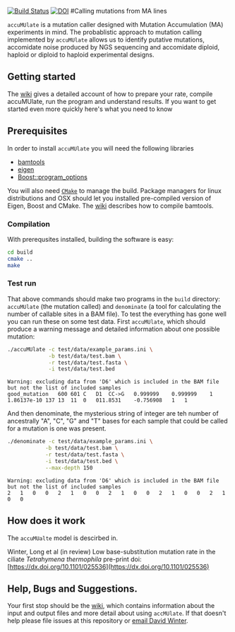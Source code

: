 [![Build Status](https://travis-ci.org/dwinter/accuMUlate.svg?branch=master)](https://travis-ci.org/dwinter/accuMUlate)
[![DOI](https://zenodo.org/badge/doi/10.5281/zenodo.19942.svg)](http://dx.doi.org/10.5281/zenodo.19942)
#Calling mutations from MA lines

`accuMUlate` is a mutation caller designed with Mutation Accumulation (MA)
experiments in mind. The probablistic approach to mutation calling implemented by 
`accuMUlate` allows us to identify putative mutations, accomidate noise produced
by NGS sequencing and accomidate diploid, haploid or diploid to haploid
experimental designs.


## Getting started

The [wiki](https://github.com/dwinter/accuMUlate/wiki) gives a detailed account
of how to prepare your rate, compile accuMUlate, run the program and understand
results. If you want to get started even more quickly here's what you need to
know

## Prerequisites 

In order to install `accuMUlate` you will need the following libraries

* [bamtools](https://github.com/pezmaster31/bamtools)
* [eigen](http://eigen.tuxfamily.org/index.php?title=Main_Page)
* [Boost::program_options](http://www.boost.org/doc/libs/1_55_0/doc/html/program_options.html)

You will also need [`CMake`](https://cmake.org/) to manage the build. Package
managers for linux distributions and OSX  should let you installed pre-compiled
version of Eigen, Boost and CMake. The [wiki](https://github.com/dwinter/accuMUlate/wiki) 
describes how to compile bamtools.

### Compilation

With prerequsites installed, building the software is easy:

```sh
cd build
cmake ..
make
```

### Test run

That above commands should make two programs in the `build` directory:
`accuMUlate` (the mutation called) and `denominate` (a tool for calculating the
number of callable sites in a BAM file). To test the everything has gone well
you can run these on some test data. First `accuMUlate`, which should produce
a warning message and detailed information about one possible mutation:


```sh
./accuMUlate -c test/data/example_params.ini \
             -b test/data/test.bam \
             -r test/data/test.fasta \
             -i test/data/test.bed 
```

```
Warning: excluding data from 'D6' which is included in the BAM file but not the list of included samples
good_mutation	600	601	C	D1	CC->G	0.999999	0.999999	1	1.86137e-10	137	13	11	0	011.8531	-0.756908	1	1	
```

And then denominate, the mysterious string of integer are teh number of
ancestrally "A", "C", "G" and "T" bases for each sample that could be called for
a mutation is one was present.

```sh
./denominate -c test/data/example_params.ini \
            -b test/data/test.bam \
            -r test/data/test.fasta \
            -i test/data/test.bed \
            --max-depth 150
```

```
Warning: excluding data from 'D6' which is included in the BAM file but not the list of included samples
2	1	0	0	2	1	0	0	2	1	0	0	2	1	0	0	2	1	0   0	
```

## How does it work

The `accuMUalte` model is descirbed in. 

Winter, Long et al (in review) Low base-substitution mutation rate in the ciliate _Tetrahymena thermophila_
pre-print doi:[https://dx.doi.org/10.1101/025536](https://dx.doi.org/10.1101/025536)

   

## Help, Bugs  and Suggestions.

Your first stop should be the [wiki](https://github.com/dwinter/accuMUlate/wiki), 
which contains information about the input and output files and more detail
about using `accMUlate`. If that doesn't help please file issues at this
repository or [email David Winter](mailto:david.winter@gmail.com).
